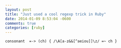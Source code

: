 ```yaml
---
layout: post
title: "Just used a cool regexp trick in Ruby"
date: 2014-01-09 8:53:04 -0600
comments: true
categories: [ruby]
---
```


```
consonant  =-> (ch) { /\A[a-z&&[^aeiou]]\z/ =~ ch }
```



